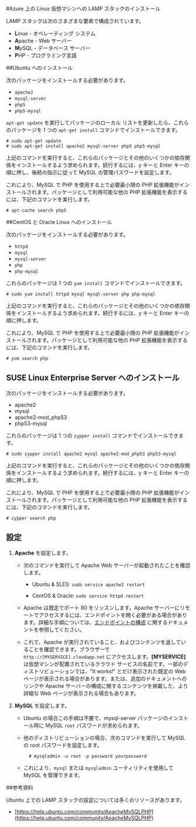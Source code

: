 ﻿<properties urlDisplayName="Install LAMP stack" pageTitle="Linux 仮想マシンへの LAMP スタックのインストール" metaKeywords="" description="Learn how to install the LAMP stack on a Linux virtual machine (VM) in Azure. You can install on Ubuntu or CentOS." metaCanonical="" services="virtual-machines" documentationCenter="" title="Install the LAMP Stack on a Linux virtual machine in Azure" authors="szark" solutions="" manager="timlt" editor="" />

<tags ms.service="virtual-machines" ms.workload="infrastructure-services" ms.tgt_pltfrm="vm-linux" ms.devlang="na" ms.topic="article" ms.date="11/18/2014" ms.author="szark" />



#Azure 上の Linux 仮想マシンへの LAMP スタックのインストール

LAMP スタックは次のさまざまな要素で構成されています。

- **L**inux - オペレーティング システム
- **A**pache - Web サーバー
- **M**ySQL - データベース サーバー
- **P**HP - プログラミング言語


##Ubuntu へのインストール

次のパッケージをインストールする必要があります。

- `apache2`
- `mysql-server`
- `php5`
- `php5-mysql`

`apt-get update` を実行してパッケージのローカル リストを更新したら、これらのパッケージを 1 つの `apt-get install` コマンドでインストールできます。

	# sudo apt-get update
	# sudo apt-get install apache2 mysql-server php5 php5-mysql

上記のコマンドを実行すると、これらのパッケージとその他のいくつかの依存関係をインストールするよう求められます。続行するには、y キーと Enter キーの順に押し、後続の指示に従って MySQL の管理パスワードを設定します。

これにより、MySQL で PHP を使用する上で必要最小限の PHP 拡張機能がインストールされます。パッケージとして利用可能な他の PHP 拡張機能を表示するには、下記のコマンドを実行します。

	# apt-cache search php5


##CentOS と Oracle Linux へのインストール

次のパッケージをインストールする必要があります。

- `httpd`
- `mysql`
- `mysql-server`
- `php`
- `php-mysql`

これらのパッケージは 1 つの `yum install` コマンドでインストールできます。

	# sudo yum install httpd mysql mysql-server php php-mysql

上記のコマンドを実行すると、これらのパッケージとその他のいくつかの依存関係をインストールするよう求められます。続行するには、y キーと Enter キーの順に押します。

これにより、MySQL で PHP を使用する上で必要最小限の PHP 拡張機能がインストールされます。パッケージとして利用可能な他の PHP 拡張機能を表示するには、下記のコマンドを実行します。

	# yum search php


## SUSE Linux Enterprise Server へのインストール

次のパッケージをインストールする必要があります。

- apache2
- mysql
- apache2-mod_php53
- php53-mysql

これらのパッケージは 1 つの `zypper install` コマンドでインストールできます。

	# sudo zypper install apache2 mysql apache2-mod_php53 php53-mysql

上記のコマンドを実行すると、これらのパッケージとその他のいくつかの依存関係をインストールするよう求められます。続行するには、y キーと Enter キーの順に押します。

これにより、MySQL で PHP を使用する上で必要最小限の PHP 拡張機能がインストールされます。パッケージとして利用可能な他の PHP 拡張機能を表示するには、下記のコマンドを実行します。

	# zypper search php


設定
----------

1. **Apache** を設定します。

	- 次のコマンドを実行して Apache Web サーバーが起動されたことを確認します。

		- Ubuntu & SLES: `sudo service apache2 restart`

		- CentOS & Oracle: `sudo service httpd restart`

	- Apache は既定でポート 80 をリッスンします。Apache サーバーにリモートでアクセスするには、エンドポイントを開く必要がある場合があります。詳細な手順については、[エンドポイントの構成](http://azure.microsoft.com/ja-jp/documentation/articles/virtual-machines-set-up-endpoints/) に関するドキュメントを参照してください。

	- これで、Apache が実行されていること、およびコンテンツを返していることを確認できます。ブラウザーで `http://[MYSERVICE].cloudapp.net` にアクセスします。**[MYSERVICE]** は仮想マシンが配置されているクラウド サービスの名前です。一部のディストリビューションでは、"It works!" とだけ表示された既定の Web ページが表示される場合があります。または、追加のドキュメントへのリンクや Apache サーバーの構成に関するコンテンツを掲載した、より詳細な Web ページが表示される場合もあります。

2. **MySQL** を設定します。

	- Ubuntu の場合この手順は不要で、mysql-server パッケージのインストール時に MySQL `root` パスワードが求められます。

	- 他のディストリビューションの場合、次のコマンドを実行して MySQL の root パスワードを設定します。

			# mysqladmin -u root -p password yourpassword

	- これにより、`mysql` または `mysqladmin` ユーティリティを使用して MySQL を管理できます。


##参考資料

Ubuntu 上での LAMP スタックの設定については多くのリソースがあります。

- [https://help.ubuntu.com/community/ApacheMySQLPHP](https://help.ubuntu.com/community/ApacheMySQLPHP)

<!--HONumber=35.1-->
